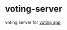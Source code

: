 # voting-server
voting server for [voting app](https://teropa.info/blog/2015/09/10/full-stack-redux-tutorial.html)
